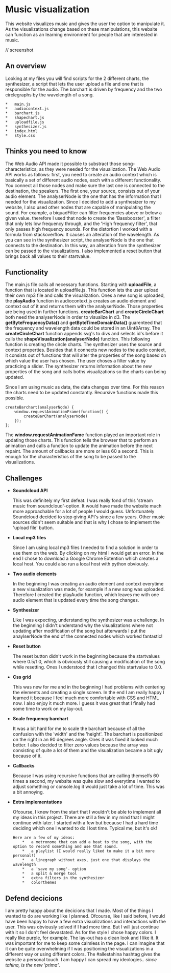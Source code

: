 # Music visualization
This website visualizes music and gives the user the option to manipulate it. As the visualizations change based on these manipulations, this website can function as an learning environment for people that are interested in music.

// screenshot

## An overview
Looking at my files you will find scripts for the 2 different charts, the synthesizer, a script that lets the user upload a file and one that is responsible for the audio. The barchart is driven by frequency and the two circlegraphs by the wavelength of a song.

	* 	main.js
	*	audiocontext.js
	* 	barchart.js
	* 	shapechart.js
	* 	uploadfile.js
	*	synthesizer.js
	*	index.html
	*	style.css

## Thinks you need to know 
The Web Audio API made it possible to substract those song-characteristics, as they were needed for the visualization. The Web Audio API works as follows: first, you need to create an audio context which is basically a set of different audio nodes, each with a different functionality. You connect all those nodes and make sure the last one is connected to the destination, the speakers. The first one, your source, consists out of your audio element. The analyserNode is the one that has the information that I needed for the visualization. Since I decided to add a synthesizer to my website, I also used other nodes that are capable of manipulating the sound. For example, a biquadFilter can filter frequencies above or below a given value. therefore I used that node to create the 'Bassbooster', a filter that only lets low frequency through, and the 'High frequency filter', that only passes high frequency sounds. For the distortion I worked with a formula from stackoverflow. It causes an alteration of the wavelength. As you can see in the synthesizer script, the analyserNode is the one that connects to the destination. In this way, an alteration from the synthesizer can be passed to the visualizations.
I also implemented a reset button that brings back all values to their startvalue.

## Functionality
The main.js file calls all necessary functions. Starting with **uploadFile**, a function that is located in uploadfile.js. This function lets the user upload their own mp3 file and calls the visualization. Ones a new song is uploaded, the **playAudio** function in audiocontext.js creates an audio element and context out of it and returns them with the analyserNode. Those properties are being used in further functions. **createBarChart** and **createCircleChart** both need the analyserNode in order to visualize in d3. The **getByteFrequencyData()** and **getByteTimeDomainData()** guarenteed that the frequency and wavelength data could be stored in an Uint8Array. The **createCircleChart** function appends svg's to divs and selects id's before it calls the **shapeVisualization(analyserNode)** function. This following function is creating the circle charts. The synthesizer uses the source and context properties. Besides that it connects new nodes to the audio context, it consists out of functions that will alter the properties of the song based on which value the user has chosen. The user choses a filter value by practicing a slider. The synthesizer returns information about the new properties of the song and calls boths visualizations so the charts can being updated.

Since I am using music as data, the data changes over time. For this reason the charts need to be updated constantly. Recursive functions 
made this possible.

	createBarchart(analyserNode) {
		window.requestAnimationFrame(function() {
			createBarChart(analyserNode)
		});
	};


The **window.requestAnimationFame** function played an important role in updating those charts. This function tells the browser that to perform an animation and calls a function to update the animation before the next repaint. The amount of callbacks are more or less 60 a second. This is enough for the characteristics of the song to be passed to the visualizations. 

## Challenges
*	**Soundcloud API**

	This was definitely my first defeat. I was really fond of this 'stream music from soundcloud'-option. It would have made the website much more approachable for a lot of people I would guess. Unfortunately Soundcloud decided to stop giving API's since a few years. Other music sources didn't seem suitable and that is why I chose to implement the 'upload file' button. 

*	**Local mp3 files**

	Since I am using local mp3 files I needed to find a solution in order to use them on the web. By clicking on my html I would get an error. In the end I chose to download a Google Chrome Extention which creates a local host. You could also run a local host with python obviously.

*	**Two audio elements**

	In the beginning I was creating an audio element and context everytime a new visualization was made, for example if a new song was uploaded. Therefore I created the playAudio function, which leaves me with one audio element that is updated every time the song changes. 
	
*	**Synthesizer**

	Like I was expecting, understanding the synthesizer was a challenge. In the beginning I didn't understand why the visualizations where not updating after modification of the song but afterwards I put the anaylserNode the end of the connected nodes which worked fantastic! 

*	**Reset button**

	The reset button didn't work in the beginning because the startvalues where 0.5/1.0, which is obviously still causing a modification of the song while resetting. Ones I understood that I changed this startvalue to 0.0. 

*	**Css grid**
	
	This was new for me and in the beginning I had problems with centering the elements and creating a single screen. In the end I am really happy I learned it because I feel much more comfortable with CSS and HTML now. I also enjoy it much more. I guess it was great that I finally had some time to work on my lay-out. 

*	**Scale frequency barchart**

	It was a bit hard for me to scale the barchart because of all the confusion with the 'width' and the 'height'. The barchart is positionized on the right in an 90 degrees angle. Ones it was fixed it looked much better. I also decided to filter zero values because the array was consisting of quite a lot of them and the visualization became a bit ugly because of it.

*	**Callbacks**

	Because I was using recursive functions that are calling themselfs 60 times a second, my website was quite slow and everytime I wanted to adjust something or console.log it would just take a lot of time. This was a bit annoying. 

*	**Extra implementations**

	Ofcourse, I knew from the start that I wouldn't be able to implement all my ideas in this project. There are still a few in my mind that I might continue with later. I started with a few but because I had a hard time deciding which one I wanted to do I lost time. Typical me, but it's ok!

		Here are a few of my ideas:
			*	a metronome that can add a beat to the song, with the option to record something and use that sound. 
			*	a playlist (I would really liked to make it a bit more personal!)
			*	a linegraph without axes, just one that displays the wavelength
			*	a 'save my song'- option
			*	a split & merge tool 
			*	extra filters in the synthesizer
			*	colorthemes

## Defend decicions 
I am pretty happy about the decicions that I made. Most of the things I wanted to do are working like I planned. Ofcourse, like I said before, I would have been happy to have a few extra visualizations and interactions with the user. This was obviously solved if I had more time. But I will just continue with it so I don't feel devastated. As for the style I chose happy colors. I really like purple, for example. The lay-out has a clean look and I like it. It was important for me to keep some calmless in the page. I can imagine that it can be quite overwhelming if I was positioning the visualizations in a different way or using different colors. The #allestahina hashtag gives the website a personal touch. I am happy I can spread my ideologies.. *since tahina, is the new 'prima'*.
